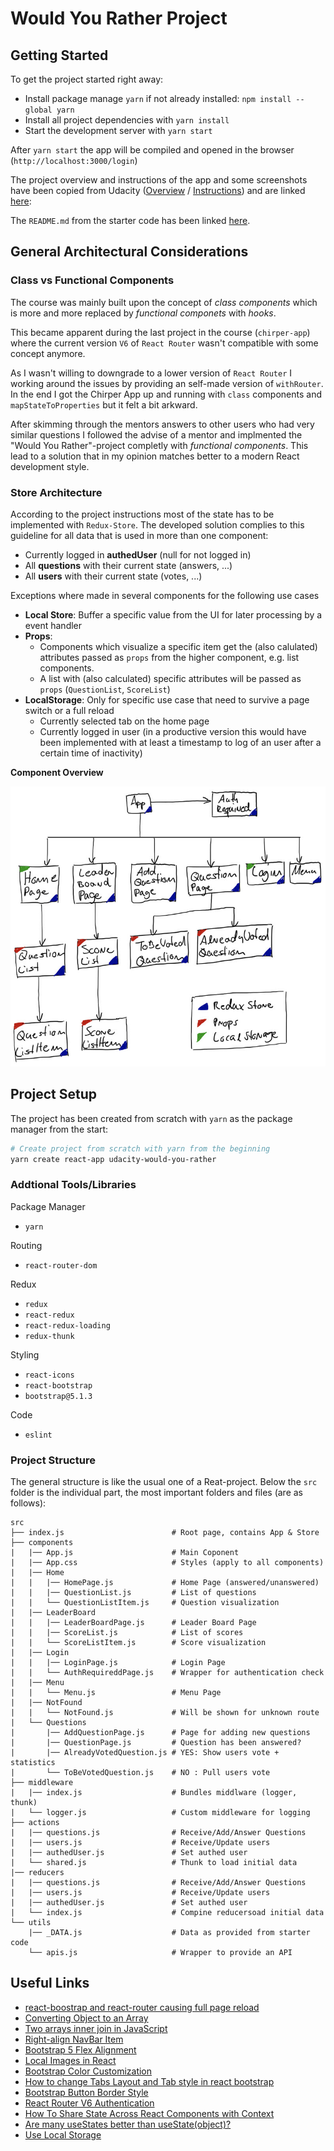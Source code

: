# Would You Rather Project 

## Getting Started

To get the project started right away:

- Install package manage ```yarn``` if not already installed: ```npm install --global yarn```
- Install all project dependencies with `yarn install`
- Start the development server with `yarn start`

After ```yarn start``` the app will be compiled and opened in the browser (```http://localhost:3000/login```)

The project overview and instructions of the app and some screenshots have been copied from Udacity ([Overview](https://classroom.udacity.com/nanodegrees/nd019/parts/87b7741f-aace-4bc9-88f4-7feccbb6eacb/modules/aaf1a102-6754-48aa-a0a5-a7736bf16e0a/lessons/996c5cf6-3220-42f5-a780-3ab2752f2fb2/concepts/d626ac42-da22-4cc3-affe-b393d240d08c) / [Instructions](https://classroom.udacity.com/nanodegrees/nd019/parts/87b7741f-aace-4bc9-88f4-7feccbb6eacb/modules/aaf1a102-6754-48aa-a0a5-a7736bf16e0a/lessons/996c5cf6-3220-42f5-a780-3ab2752f2fb2/concepts/d0b35860-eabe-414e-80bb-bfc0edeab6fe)) and are linked [here](./doc/Instructions.md): 

The ```README.md``` from the starter code has been linked [here](./doc/../README_starter.md).

## General Architectural Considerations

### Class vs Functional Components
The course was mainly built upon the concept of *class components* which is more and more replaced by *functional componets* with *hooks*.

This became apparent during the last project in the course (```chirper-app```) where the current version ```V6``` of ```React Router``` wasn't compatible with some concept anymore.

As I wasn't willing to downgrade to a lower version of ```React Router``` I working around the issues by providing an self-made version of ```withRouter```. In the end I got the Chirper App up and running with ```class``` components and ```mapStateToProperties``` but it felt a bit arkward.

After skimming through the mentors answers to other users who had very similar questions I followed the advise of a mentor and implmented the "Would You Rather"-project completly with *functional components*. This lead to a solution that in my opinion matches better to a modern React development style.

### Store Architecture
According to the project instructions most of the state has to be implemented with ```Redux-Store```. The developed solution complies to this guideline for all data that is used in more than one component:
- Currently logged in **authedUser** (null for not logged in)
- All **questions** with their current state (answers, ...)
- All **users** with their current state (votes, ...)

Exceptions where made in several components for the following use cases
- **Local Store**: Buffer a specific value from the UI for later processing by a event handler
- **Props**:
  - Components which visualize a specific item get the (also calulated) attributes passed as ```props``` from the higher component, e.g. list components.
  - A list with (also calculated) specific attributes will be passed as ```props``` (```QuestionList```, ```ScoreList```)
- **LocalStorage**: Only for specific use case that need to survive a page switch or a full reload
  - Currently selected tab on the home page
  - Currently logged in user (in a productive version this would have been implemented with at least a timestamp to log of an user after a certain time of inactivity)

**Component Overview**

![Component Overview](./doc/img/Components.jpeg)

## Project Setup

The project has been created from scratch with ```yarn``` as the package manager from the start:

```bash
# Create project from scratch with yarn from the beginning
yarn create react-app udacity-would-you-rather
```
### Addtional Tools/Libraries
Package Manager
- ```yarn```

Routing
- ```react-router-dom```

Redux
- ```redux```
- ```react-redux```
- ```react-redux-loading```
- ```redux-thunk```

Styling
- ```react-icons```
- ```react-bootstrap```
- ```bootstrap@5.1.3```

Code 
- ```eslint```

### Project Structure
The general structure is like the usual one of a Reat-project. Below the ```src``` folder is the individual part, the most important folders and files (are as follows):

```
src
├── index.js                        # Root page, contains App & Store
├── components
|   |── App.js                      # Main Coponent
|   |── App.css                     # Styles (apply to all components)
|   |── Home
|   |   |── HomePage.js             # Home Page (answered/unanswered)
|   |   |── QuestionList.js         # List of questions
|   |   └── QuestionListItem.js     # Question visualization
|   |── LeaderBoard
|   |   |── LeaderBoardPage.js      # Leader Board Page
|   |   |── ScoreList.js            # List of scores
|   |   └── ScoreListItem.js        # Score visualization
|   |── Login
|   |   |── LoginPage.js            # Login Page
|   |   └── AuthRequireddPage.js    # Wrapper for authentication check
|   |── Menu
|   |   └── Menu.js                 # Menu Page
|   |── NotFound
|   |   └── NotFound.js             # Will be shown for unknown route
|   └── Questions
|       |── AddQuestionPage.js      # Page for adding new questions
|       |── QuestionPage.js         # Question has been answered?
|       |── AlreadyVotedQuestion.js # YES: Show users vote + statistics
|       └── ToBeVotedQuestion.js    # NO : Pull users vote
├── middleware
|   |── index.js                    # Bundles middlware (logger, thunk)
|   └── logger.js                   # Custom middleware for logging
├── actions
|   |── questions.js                # Receive/Add/Answer Questions
|   |── users.js                    # Receive/Update users
|   |── authedUser.js               # Set authed user
|   └── shared.js                   # Thunk to load initial data
|── reducers
|   |── questions.js                # Receive/Add/Answer Questions
|   |── users.js                    # Receive/Update users
|   |── authedUser.js               # Set authed user
|   └── index.js                    # Compine reducersoad initial data
└── utils
    |── _DATA.js                    # Data as provided from starter code
    └── apis.js                     # Wrapper to provide an API
```

## Useful Links 

- [react-boostrap and react-router causing full page reload](https://stackoverflow.com/questions/59530374/react-boostrap-and-react-router-causing-full-page-reload)
- [Converting Object to an Array](https://www.samanthaming.com/tidbits/76-converting-object-to-array/)
- [Two arrays inner join in JavaScript](https://stackoverflow.com/questions/66985164/two-arrays-inner-join-in-javascript)
- [Right-align NavBar Item](https://stackoverflow.com/questions/42311292/react-bootstrap-navbar-how-to-right-align-a-navbar-item)
- [Bootstrap 5 Flex Alignment](https://getbootstrap.com/docs/5.0/utilities/flex/#align-items)
- [Local Images in React](https://stackoverflow.com/questions/44154939/load-local-images-in-react-js)
- [Bootstrap Color Customization](https://getbootstrap.com/docs/5.0/customize/color/)
- [How to change Tabs Layout and Tab style in react bootstrap](https://stackoverflow.com/questions/62921542/how-to-change-tabs-layout-and-tab-style-in-react-bootstrap)
- [Bootstrap Button Border Style](https://stackoverflow.com/questions/70325840/bootstrap-5-button-border-color-via-css)
- [React Router V6 Authentication](https://reactrouter.com/docs/en/v6/examples/auth)
- [How To Share State Across React Components with Context](https://www.digitalocean.com/community/tutorials/how-to-share-state-across-react-components-with-context)
- [Are many useStates better than useState(object)?](https://thoughtspile.github.io/2021/10/11/usestate-object-vs-multiple/)
- [Use Local Storage](https://www.freecodecamp.org/news/how-to-use-localstorage-with-react-hooks-to-set-and-get-items/)
